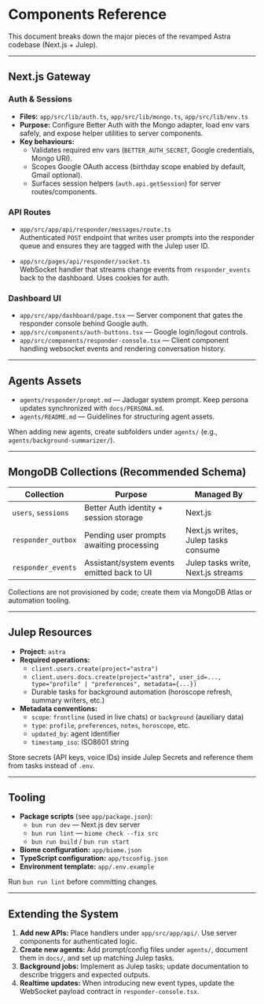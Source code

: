 # Components Reference

This document breaks down the major pieces of the revamped Astra codebase (Next.js + Julep).

---

## Next.js Gateway

### Auth & Sessions
- **Files:** `app/src/lib/auth.ts`, `app/src/lib/mongo.ts`, `app/src/lib/env.ts`
- **Purpose:** Configure Better Auth with the Mongo adapter, load env vars safely, and expose helper utilities to server components.
- **Key behaviours:**
  - Validates required env vars (`BETTER_AUTH_SECRET`, Google credentials, Mongo URI).
  - Scopes Google OAuth access (birthday scope enabled by default, Gmail optional).
  - Surfaces session helpers (`auth.api.getSession`) for server routes/components.

### API Routes
- `app/src/app/api/responder/messages/route.ts`  
  Authenticated `POST` endpoint that writes user prompts into the responder queue and ensures they are tagged with the Julep user ID.

- `app/src/pages/api/responder/socket.ts`  
  WebSocket handler that streams change events from `responder_events` back to the dashboard. Uses cookies for auth.

### Dashboard UI
- `app/src/app/dashboard/page.tsx` — Server component that gates the responder console behind Google auth.
- `app/src/components/auth-buttons.tsx` — Google login/logout controls.
- `app/src/components/responder-console.tsx` — Client component handling websocket events and rendering conversation history.

---

## Agents Assets

- `agents/responder/prompt.md` — Jadugar system prompt. Keep persona updates synchronized with `docs/PERSONA.md`.
- `agents/README.md` — Guidelines for structuring agent assets.

When adding new agents, create subfolders under `agents/` (e.g., `agents/background-summarizer/`).

---

## MongoDB Collections (Recommended Schema)

| Collection | Purpose | Managed By |
| --- | --- | --- |
| `users`, `sessions` | Better Auth identity + session storage | Next.js |
| `responder_outbox` | Pending user prompts awaiting processing | Next.js writes, Julep tasks consume |
| `responder_events` | Assistant/system events emitted back to UI | Julep tasks write, Next.js streams |

Collections are not provisioned by code; create them via MongoDB Atlas or automation tooling.

---

## Julep Resources

- **Project:** `astra`
- **Required operations:**
  - `client.users.create(project="astra")`
  - `client.users.docs.create(project="astra", user_id=..., type="profile" | "preferences", metadata={...})`
  - Durable tasks for background automation (horoscope refresh, summary writers, etc.)
- **Metadata conventions:**  
  - `scope`: `frontline` (used in live chats) or `background` (auxiliary data)  
  - `type`: `profile`, `preferences`, `notes`, `horoscope`, etc.  
  - `updated_by`: agent identifier  
  - `timestamp_iso`: ISO8601 string

Store secrets (API keys, voice IDs) inside Julep Secrets and reference them from tasks instead of `.env`.

---

## Tooling

- **Package scripts** (see `app/package.json`):
  - `bun run dev` — Next.js dev server
  - `bun run lint` — `biome check --fix src`
  - `bun run build` / `bun run start`
- **Biome configuration:** `app/biome.json`
- **TypeScript configuration:** `app/tsconfig.json`
- **Environment template:** `app/.env.example`

Run `bun run lint` before committing changes.

---

## Extending the System

1. **Add new APIs:** Place handlers under `app/src/app/api/`. Use server components for authenticated logic.
2. **Create new agents:** Add prompt/config files under `agents/`, document them in `docs/`, and set up matching Julep tasks.
3. **Background jobs:** Implement as Julep tasks; update documentation to describe triggers and expected outputs.
4. **Realtime updates:** When introducing new event types, update the WebSocket payload contract in `responder-console.tsx`.
